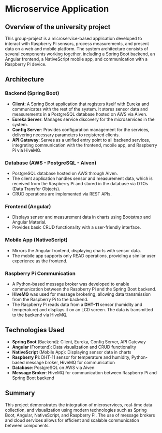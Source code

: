 # Microservice Application

## Overview of the university project

This group-project is a microservice-based application developed to interact with Raspberry Pi sensors, process measurements, and present data on a web and mobile platform. The system architecture consists of several components working together, including a Spring Boot backend, an Angular frontend, a NativeScript mobile app, and communication with a Raspberry Pi device.

## Architecture

### Backend (Spring Boot)
- **Client**: A Spring Boot application that registers itself with Eureka and communicates with the rest of the system. It stores sensor data and measurements in a PostgreSQL database hosted on AWS via Aiven.
- **Eureka Server**: Manages service discovery for the microservices in the system.
- **Config Server**: Provides configuration management for the services, delivering necessary parameters to registered clients.
- **API Gateway**: Serves as a unified entry point to all backend services, integrating communication with the frontend, mobile app, and Raspberry Pi via HiveMQ.

### Database (AWS - PostgreSQL - Aiven)
- PostgreSQL database hosted on AWS through Aiven.
- The client application handles sensor and measurement data, which is received from the Raspberry Pi and stored in the database via DTOs (Data Transfer Objects).
- CRUD operations are implemented via REST APIs.

### Frontend (Angular)
- Displays sensor and measurement data in charts using Bootstrap and Angular Material.
- Provides basic CRUD functionality with a user-friendly interface.

### Mobile App (NativeScript)
- Mirrors the Angular frontend, displaying charts with sensor data.
- The mobile app supports only READ operations, providing a similar user experience as the frontend.

### Raspberry Pi Communication
- A Python-based message broker was developed to enable communication between the Raspberry Pi and the Spring Boot backend.
- **HiveMQ** was used for message brokering, allowing data transmission from the Raspberry Pi to the backend.
- The Raspberry Pi reads data from a **DHT-11** sensor (humidity and temperature) and displays it on an LCD screen. The data is transmitted to the backend via HiveMQ.

## Technologies Used
- **Spring Boot** (Backend): Client, Eureka, Config Server, API Gateway
- **Angular** (Frontend): Data visualization and CRUD functionality
- **NativeScript** (Mobile App): Displaying sensor data in charts
- **Raspberry Pi**: DHT-11 sensor for temperature and humidity, Python-based message broker, HiveMQ for communication
- **Database**: PostgreSQL on AWS via Aiven
- **Message Broker**: HiveMQ for communication between Raspberry Pi and Spring Boot backend

## Summary
This project demonstrates the integration of microservices, real-time data collection, and visualization using modern technologies such as Spring Boot, Angular, NativeScript, and Raspberry Pi. The use of message brokers and cloud services allows for efficient and scalable communication between components.
